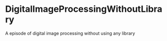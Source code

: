 # DigitalImageProcessingWithoutLibrary
A episode of digital image processing without using any library
